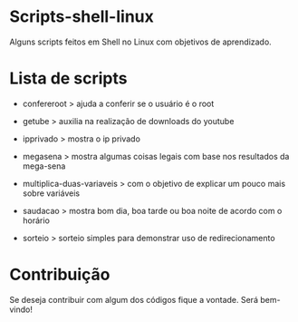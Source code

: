 Scripts-shell-linux
=================

Alguns scripts feitos em Shell no Linux com objetivos de aprendizado.


Lista de scripts
================

- confereroot > ajuda a conferir se o usuário é o root

- getube > auxilia na realização de downloads do youtube

- ipprivado > mostra o ip privado

- megasena > mostra algumas coisas legais com base nos resultados da mega-sena

- multiplica-duas-variaveis > com o objetivo de explicar um pouco mais sobre variáveis

- saudacao > mostra bom dia, boa tarde ou boa noite de acordo com o horário

- sorteio > sorteio simples para demonstrar uso de redirecionamento


Contribuição
============

Se deseja contribuir com algum dos códigos fique a vontade. Será bem-vindo!

